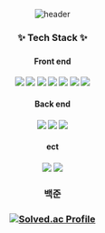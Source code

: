 <div align=center>
  
  ![header](https://capsule-render.vercel.app/api?type=waving&color=auto&height=300&section=header&text=Welcome&fontSize=90)
  
  <h3> ✨ Tech Stack ✨ <h3/>

  <h4> Front end <h4/>
  <a><img src="https://img.shields.io/badge/HTML5-E34F26?style=flat-square&logo=HTML5&logoColor=white"/></a>
  <a><img src="https://img.shields.io/badge/CSS3-1572B6?style=flat-square&logo=CSS3&logoColor=white"/></a>
  <a><img src="https://img.shields.io/badge/JypeScript-F7DF1E?style=flat-square&logo=JavaScript&logoColor=white"/></a>
  <a><img src="https://img.shields.io/badge/Typescript-3178C6?style=flat-square&logo=Typescript&logoColor=white"/></a>
  <a><img src="https://img.shields.io/badge/Vue.js-4FC08D?style=flat-square&logo=Vue.js&logoColor=white"/></a>
  <a><img src="https://img.shields.io/badge/React-61DAFB?style=flat-square&logo=React&logoColor=white"/></a>
  <a><img src="https://img.shields.io/badge/Next.js-000000?style=flat-square&logo=Next.js&logoColor=white"/></a>

  <h4> Back end <h4/>
  <a><img src="https://img.shields.io/badge/Python-3776AB?style=flat-square&logo=Python&logoColor=white"/></a>
  <a><img src="https://img.shields.io/badge/Django-092E20?style=flat-square&logo=Django&logoColor=white"/></a>
  <a><img src="https://img.shields.io/badge/Java-007396?style=flat-square&logo=Java&logoColor=white"/></a>


  <h4> ect <h4/>
  <a><img src="https://img.shields.io/badge/Git-F05032?style=flat-square&logo=Git&logoColor=white"/></a>
  <a><img src="https://img.shields.io/badge/Jira-0052CC?style=flat-square&logo=Jira&logoColor=white"/></a>
  
  <h3> 백준 <h3/>
    
  [![Solved.ac Profile](http://mazassumnida.wtf/api/v2/generate_badge?boj=shxje13)](https://solved.ac/shxje13/)
    
<!--   <br/><br/>
  <h3>👩‍💻 My Github Stats 👩‍💻</h3>

  [![Anurag's GitHub stats](https://github-readme-stats.vercel.app/api?username=smingi)](https://github.com/anuraghazra/github-readme-stats)
 -->
  
<div/>



<!--
**smingi/smingi** is a ✨ _special_ ✨ repository because its `README.md` (this file) appears on your GitHub profile.

Here are some ideas to get you started:

- 🔭 I’m currently working on ...
- 🌱 I’m currently learning ...
- 👯 I’m looking to collaborate on ...
- 🤔 I’m looking for help with ...
- 💬 Ask me about ...
- 📫 How to reach me: ...
- 😄 Pronouns: ...
- ⚡ Fun fact: ...
-->
